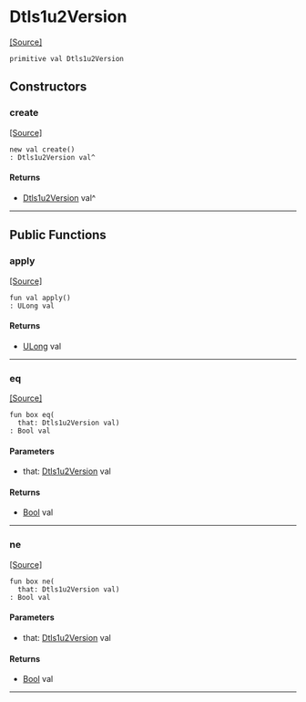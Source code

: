 # Dtls1u2Version
<span class="source-link">[[Source]](src/net_ssl/ssl_versions.md#L9)</span>
```pony
primitive val Dtls1u2Version
```

## Constructors

### create
<span class="source-link">[[Source]](src/net_ssl/ssl_versions.md#L9)</span>


```pony
new val create()
: Dtls1u2Version val^
```

#### Returns

* [Dtls1u2Version](net_ssl-Dtls1u2Version.md) val^

---

## Public Functions

### apply
<span class="source-link">[[Source]](src/net_ssl/ssl_versions.md#L9)</span>


```pony
fun val apply()
: ULong val
```

#### Returns

* [ULong](builtin-ULong.md) val

---

### eq
<span class="source-link">[[Source]](src/net_ssl/ssl_versions.md#L9)</span>


```pony
fun box eq(
  that: Dtls1u2Version val)
: Bool val
```
#### Parameters

*   that: [Dtls1u2Version](net_ssl-Dtls1u2Version.md) val

#### Returns

* [Bool](builtin-Bool.md) val

---

### ne
<span class="source-link">[[Source]](src/net_ssl/ssl_versions.md#L9)</span>


```pony
fun box ne(
  that: Dtls1u2Version val)
: Bool val
```
#### Parameters

*   that: [Dtls1u2Version](net_ssl-Dtls1u2Version.md) val

#### Returns

* [Bool](builtin-Bool.md) val

---

